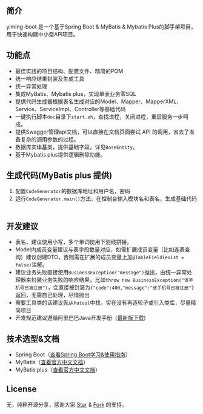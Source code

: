 ## 简介
yiming-boot 是一个基于Spring Boot & MyBatis & Mybatis Plus的脚手架项目，用于快速构建中小型API项目。

## 功能点
- 最佳实践的项目结构、配置文件、精简的POM
- 统一响应结果封装及生成工具
- 统一异常处理
- 集成MyBatis、Mybatis plus，实现单表业务零SQL
- 提供代码生成器根据表名生成对应的Model、Mapper、MapperXML、Service、ServiceImpl、Controller等基础代码
- 一键执行脚本```doc```目录下```start.sh```，查找进程，关闭进程，重启服务一步呵成。
- 提供Swagger管理api文档，可以直接在文档页面尝试 API 的调用，省去了准备复杂的调用参数的过程。
- 数据库实体基类，提供基础字段，详见```BaseEntity```。
- 基于Mybatis plus提供逻辑删除功能。
 
## 生成代码(MyBatis plus 提供)
1. 配置```CodeGenerator```的数据库地址和用户名，密码
2. 运行```CodeGenerator.main()```方法，在控制台输入模块名和表名，生成基础代码
 
## 开发建议
- 表名，建议使用小写，多个单词使用下划线拼接。
- Model内成员变量建议与表字段数量对应，如需扩展成员变量（比如连表查询）建议创建DTO，否则需在扩展的成员变量上加```@TableField(exist = false)```注解。
- 建议业务失败直接使用```BusinessException("message")```抛出，由统一异常处理器来封装业务失败的响应结果，比如```throw new BusinessException("该手机号已被注册")```，会直接被封装为```{"code":400,"message":"该手机号已被注册"}```返回，无需自己处理，尽情抛出
- 需要工具类的话建议先从```hutool```中找，实在没有再造轮子或引入类库，尽量精简项目
- 开发规范建议遵循阿里巴巴Java开发手册（[最新版下载](https://github.com/alibaba/p3c))
 
## 技术选型&文档
- Spring Boot（[查看Spring Boot学习&使用指南](http://www.jianshu.com/p/1a9fd8936bd8)）
- MyBatis（[查看官方中文文档](http://www.mybatis.org/mybatis-3/zh/index.html)）
- MyBatis plus（[查看官方中文文档](https://mybatis.plus/)）

## License
无，纯粹开源分享，感谢大家 [Star](https://github.com/lihengming/spring-boot-api-project-seed/stargazers) & [Fork](https://github.com/lihengming/spring-boot-api-project-seed/network/members) 的支持。
